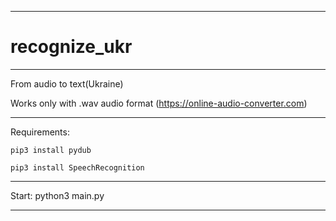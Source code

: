 
----------------------------------

# recognize_ukr

----------------------------------

From audio to text(Ukraine)

Works only with .wav audio format (https://online-audio-converter.com)

----------------------------------

Requirements:


    pip3 install pydub
    
    pip3 install SpeechRecognition

----------------------------------

Start: python3 main.py

----------------------------------
